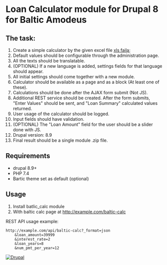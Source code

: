 # Loan Calculator module for Drupal 8 for Baltic Amodeus

## The task:

1. Create a simple calculator by the given excel file [xls failą](resources/Calculator.xlsx);
2. Default values should be configurable through the administration page.
3. All the texts should be translatable.
4. (OPTIONAL) If a new language is added, settings fields for that language should appear.
5. All initial settings should come together with a new module.
6. Calculator should be available as a page and as a block (At least one of these).
7. Calculations should be done after the AJAX form submit (Not JS).
8. Additional REST service should be created. After the form submits, "Enter Values" should be sent, and "Loan Summary" calculated values returned.
9. User usage of the calculator should be logged.
10. Input fields should have validation.
11. (OPTIONAL) The "Loan Amount" field for the user should be a slider done with JS.
12. Drupal version: 8.9
13. Final result should be a single module .zip file.

## Requirements

* drupal 8.9+
* PHP 7.4
* Bartic theme set as default (optional)

## Usage

1. Install batlic_calc module
2. With baltic calc page at http://example.com/baltic-calc

REST API usage example:
```
http://example.com/api/baltic-calc?_format=json
    &loan_amount=39999
    &interest_rate=2
    &loan_years=8
    &num_pmt_per_year=12
```

[![Drupal](https://img.shields.io/badge/Drupal-9-%2353B0EB "Supports Symfony 3.x")](https://drupal.org/9)
